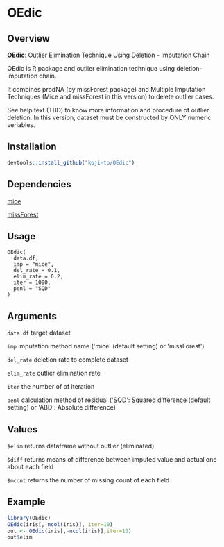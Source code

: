 
# OEdic

<!-- badges: start -->
<!-- badges: end -->
## Overview
**OEdic**: Outlier Elimination Technique Using Deletion - Imputation Chain

OEdic is R package and outlier elimination technique using deletion-imputation chain.

It combines prodNA (by missForest package) and Multiple Imputation Techniques (Mice and missForest in this version) to delete outlier cases.

See help text (TBD) to know more information and procedure of outlier deletion.
In this version, dataset must be constructed by ONLY numeric veriables.

## Installation

``` r
devtools::install_github("koji-to/OEdic")
```

## Dependencies
[mice](https://github.com/amices/mice)

[missForest](https://github.com/stekhoven/missForest)

## Usage

```
OEdic(
  data.df,
  imp = "mice",
  del_rate = 0.1,
  elim_rate = 0.2,
  iter = 1000,
  penl = "SQD"
)
```

## Arguments
`data.df` target dataset

`imp` imputation method name ('mice' (default setting) or 'missForest')

`del_rate` deletion rate to complete dataset

`elim_rate` outlier elimination rate

`iter` the number of of iteration

`penl` calculation method of residual ('SQD': Squared difference (default setting) or 'ABD': Absolute difference)

## Values
`$elim` returns dataframe without outlier (eliminated)

`$diff` returns means of difference between imputed value and actual one about each field

`$mcont` returns the number of missing count of each field

## Example

``` r
library(OEdic)
OEdic(iris[,-ncol(iris)], iter=10)
out <- OEdic(iris[,-ncol(iris)],iter=10)
out$elim
```
